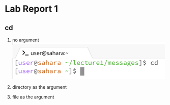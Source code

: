 # Lab Report 1

## cd

1. no argument
   ![Image](cd_no_arg.png)
2. directory as the argument

3. file as the argument
